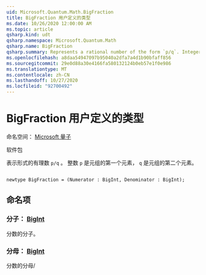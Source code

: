 ```yaml
---
uid: Microsoft.Quantum.Math.BigFraction
title: BigFraction 用户定义的类型
ms.date: 10/26/2020 12:00:00 AM
ms.topic: article
qsharp.kind: udt
qsharp.namespace: Microsoft.Quantum.Math
qsharp.name: BigFraction
qsharp.summary: Represents a rational number of the form `p/q`. Integer `p` is the first element of the tuple and `q` is the second element of the tuple.
ms.openlocfilehash: a8daa54947097b95040a2dfa7a4d1b90bfaff856
ms.sourcegitcommit: 29e0d88a30e4166fa580132124b0eb57e1f0e986
ms.translationtype: MT
ms.contentlocale: zh-CN
ms.lasthandoff: 10/27/2020
ms.locfileid: "92700492"
---
```

# <a name="bigfraction-user-defined-type"></a>BigFraction 用户定义的类型

命名空间： [Microsoft 量子](xref:Microsoft.Quantum.Math)

软件包 [](https://nuget.org/packages/)


表示形式的有理数 `p/q` 。 整数 `p` 是元组的第一个元素， `q` 是元组的第二个元素。

```qsharp

newtype BigFraction = (Numerator : BigInt, Denominator : BigInt);
```



## <a name="named-items"></a>命名项

### <a name="numerator--bigint"></a>分子： [BigInt](xref:microsoft.quantum.lang-ref.bigint)

分数的分子。
### <a name="denominator--bigint"></a>分母： [BigInt](xref:microsoft.quantum.lang-ref.bigint)

分数的分母/